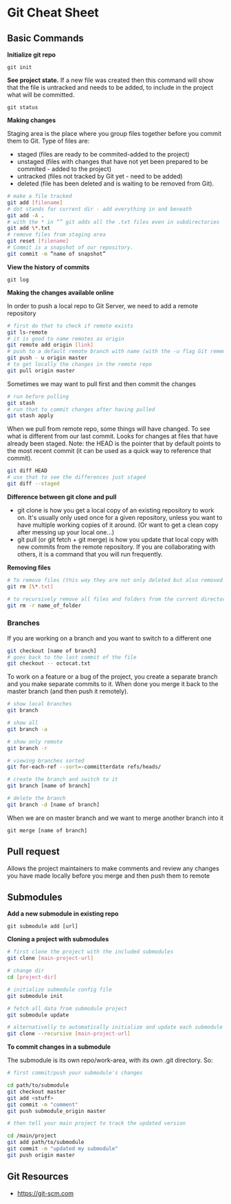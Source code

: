 # Git Cheat Sheet

## Basic Commands

**Initialize git repo**

`git init`

**See project state.**
If a new file was created then this command will show that the file is untracked and needs to be added, to include in the project what will be committed.

`git status`

**Making changes**

Staging area is the place where you group files together before you commit them to Git. Type of files are:
- staged (files are ready to be commited-added to the project)
- unstaged (files with changes that have not yet been prepared to be commited - added to the project)
- untracked (files not tracked by Git yet - need to be added)
- deleted (file has been deleted and is waiting to be removed from Git).

```bash
# make a file tracked
git add [filename]
# dot stands for current dir - add everything in and beneath
git add -A .
# with the * in “” git adds all the .txt files even in subdirectories
git add \*.txt
# remove files from staging area
git reset [filename]
# Commit is a snapshot of our repository.
git commit -m “name of snapshot”
```


**View the history of commits**

`git log`

**Making the changes available online**

In order to push a local repo to Git Server, we need to add a remote repository

```bash
# first do that to check if remote exists
git ls-remote
# it is good to name remotes as origin
git remote add origin [link]
# push to a default remote branch with name (with the -u flag Git remembers the params)
git push - u origin master
# to get locally the changes in the remote repo
git pull origin master
```

Sometimes we may want to pull first and then commit the changes
```bash
# run before pulling
git stash
# run that to commit changes after having pulled
git stash apply
```

When we pull from remote repo, some things will have changed. To see what is different from our last commit. Looks for changes at files that have already been staged. Note: the HEAD is the pointer that by default points to the most recent commit (it can be used as a quick way to reference that commit).

```bash
git diff HEAD
# use that to see the differences just staged
git diff --staged
```

**Difference between git clone and pull**

- git clone is how you get a local copy of an existing repository to work on. It's usually only used once for a given repository, unless you want to have multiple working copies of it around. (Or want to get a clean copy after messing up your local one...)
- git pull (or git fetch + git merge) is how you update that local copy with new commits from the remote repository. If you are collaborating with others, it is a command that you will run frequently.

**Removing files**

```bash
# To remove files (this way they are not only deleted but also removed from the working tree)
git rm [\*.txt]

# to recursively remove all files and folders from the current directory
git rm -r name_of_folder
```

### Branches

If you are working on a branch and you want to switch to a different one
```bash
git checkout [name of branch]
# goes back to the last commit of the file
git checkout -- octocat.txt
```

To work on a feature or a bug of the project, you create a separate branch and you make separate commits to it. When done you merge it back to the master branch (and then push it remotely).

```bash
# show local branches
git branch

# show all
git branch -a

# show only remote
git branch -r

# viewing branches sorted
git for-each-ref --sort=-committerdate refs/heads/

# create the branch and switch to it
git branch [name of branch]

# delete the branch
git branch -d [name of branch]
```

When we are on master branch and we want to merge another branch into it

`git merge [name of branch]`


## Pull request

Allows the project maintainers to make comments and review any changes you have made locally before you merge and then push them to remote

## Submodules

**Add a new submodule in existing repo**

`git submodule add [url]`

**Cloning a project with submodules**

```bash
# first clone the project with the included submodules
git clone [main-project-url]

# change dir
cd [project-dir]

# initialize submodule config file
git submodule init

# fetch all data from submodule project
git submodule update

# alternativelly to automatically initialize and update each submodule in the repository
git clone --recursive [main-project-url]
```

**To commit changes in a submodule**

The submodule is its own repo/work-area, with its own .git directory. So:

``` bash
# first commit/push your submodule's changes

cd path/to/submodule
git checkout master
git add <stuff>
git commit -m "comment"
git push submodule_origin master

# then tell your main project to track the updated version

cd /main/project
git add path/to/submodule
git commit -m "updated my submodule"
git push origin master
```

## Git Resources

- https://git-scm.com
